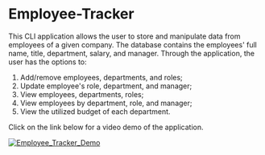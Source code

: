 # Employee-Tracker

This CLI application allows the user to store and manipulate data from employees of a given company. The database contains the employees' full name, title, department, salary, and manager. Through the application, the user has the options to:

1) Add/remove employees, departments, and roles;
2) Update employee's role, department, and manager;
3) View employees, departments, roles;
4) View employees by department, role, and manager;
5) View the utilized budget of each department.

Click on the link below for a video demo of the application.

[![Employee_Tracker_Demo](http://img.youtube.com/vi/5lmETeVtslI/0.jpg)](http://www.youtube.com/watch?v=5lmETeVtslI "Employee_Tracker")





